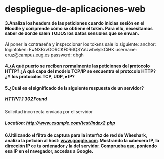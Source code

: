 ﻿# despliegue-de-aplicaciones-web
#### 3.Analiza los headers de las peticiones cuando inicias sesión en el Moodle y comprende cómo se obtiene el token. Para ello, necesitamos saber de dónde salen TODOS los datos sensibles que se envían.
Al poner la contraseña y inspeccionar los tokens sale lo siguiente:
anchor: 
logintoken: EwNXBrvOORCKF0R6QSYaUwbvIylkCiHK
username: eruz@campus.eug.es
password: dbgh


#### 4.¿A qué puerto se reciben normalmente las peticiones del protocolo HTTP? ¿A qué capa del modelo TCP/IP se encuentra el protocolo HTTP? ¿Y los protocolos TCP, UDP, e IP?

#### 5.¿Cuál es el significado de la siguiente respuesta de un servidor?
##### HTTP/1.1 302 Found
Solicitud incorrecta enviada por el servidor
##### Location: http://www.example.com/test/index2.php


#### 6.Utilizando el filtro de captura para la interfaz de red de Wireshark, analiza la petición al host: www.google.com. Mostrando la cabecera IP, la dirección IP de tu ordenador y la del servidor. Comprueba que, poniendo esa IP en el navegador, accedas a Google.





